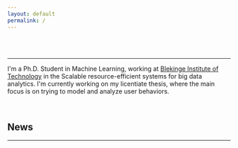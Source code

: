 ```yaml
---
layout: default
permalink: /
---
```

<!-- <h1>{{ site.title }}</h1> -->
<br><br>

---

I'm a Ph.D. Student in Machine Learning, working at [Blekinge Institute of Technology](https://www.bth.se) in the Scalable resource-efficient systems for big data analytics. I'm currently working on my licentiate thesis, where the main focus is on trying to model and analyze user behaviors.


<br>

## News
---

<br>


